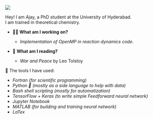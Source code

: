 ![](https://komarev.com/ghpvc/?username=aguyfromshivalik&color=yellow&style=for-the-badge) <!--  to get the profile view counter. -->

Hey! I am Ajay, a PhD student at the University of Hyderabad. </br>
I am trained in theoretical chemistry. </br>


   - 👷‍♂️ **What am I working on?** </br>
     * _Implementation of OpenMP in reaction dynamics code._
       
   - 📖 **What am I reading?**
     * _War and Peace_ by Leo Tolstoy

🧰 The tools I have used:
* _Fortran (for scientific programming)_
*  _Python :snake: (mostly as a side language to help with data)_
*  _Bash shell scripting (mostly for automatization)_
* _TensorFlow + Keras (to write simple Feedforward neural network)_
* _Jupyter Notebook_
* _MATLAB (for building and training neural network)_
* _LaTex_

